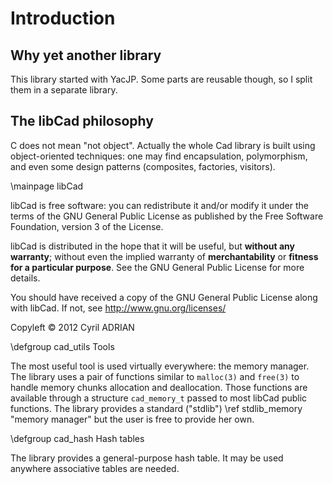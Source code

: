 # Introduction

## Why yet another library

This library started with YacJP. Some parts are reusable though, so I
split them in a separate library.

## The libCad philosophy

C does not mean "not object". Actually the whole Cad library is
built using object-oriented techniques: one may find encapsulation,
polymorphism, and even some design patterns (composites, factories,
visitors).

\mainpage libCad

libCad is free software: you can redistribute it and/or modify it under
the terms of the GNU General Public License as published by the Free
Software Foundation, version 3 of the License.

libCad is distributed in the hope that it will be useful, but __without
any warranty__; without even the implied warranty of
__merchantability__ or __fitness for a particular purpose__.  See the
GNU General Public License for more details.

You should have received a copy of the GNU General Public License
along with libCad.  If not, see http://www.gnu.org/licenses/

Copyleft © 2012 Cyril ADRIAN


\defgroup cad_utils Tools

The most useful tool is used virtually everywhere: the memory
manager. The library uses a pair of functions similar to `malloc(3)`
and `free(3)` to handle memory chunks allocation and
deallocation. Those functions are available through a structure
`cad_memory_t` passed to most libCad public functions. The library
provides a standard ("stdlib") \ref stdlib_memory "memory manager" but
the user is free to provide her own.


\defgroup cad_hash Hash tables

The library provides a general-purpose hash table. It may be used
anywhere associative tables are needed.
